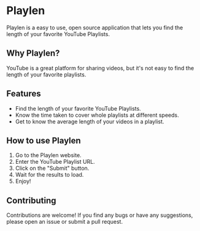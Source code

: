 # Playlen 

Playlen is a easy to use, open source application that lets you find the length of your favorite YouTube Playlists. 

## Why Playlen?

YouTube is a great platform for sharing videos, but it's not easy to find the length of your favorite playlists. 

## Features

- Find the length of your favorite YouTube Playlists.
- Know the time taken to cover whole playlists at different speeds.
- Get to know the average length of your videos in a playlist.

## How to use Playlen

1. Go to the Playlen website.
2. Enter the YouTube Playlist URL.
3. Click on the "Submit" button.
4. Wait for the results to load.
5. Enjoy!

## Contributing

Contributions are welcome! If you find any bugs or have any suggestions, please open an issue or submit a pull request.
